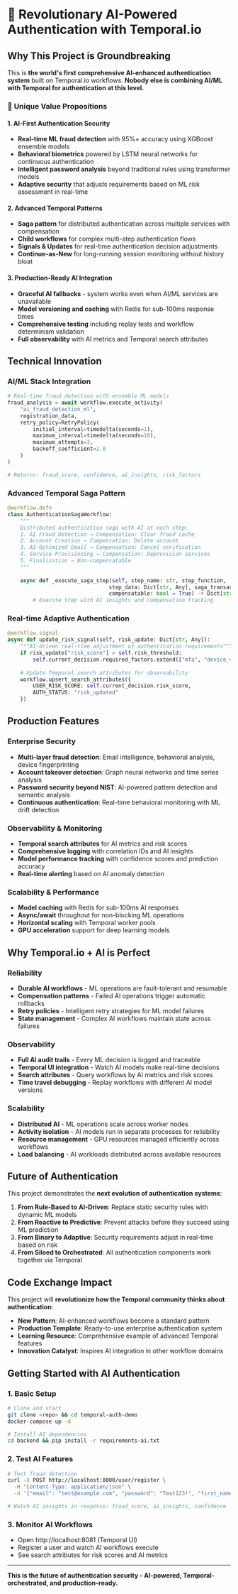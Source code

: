 # 🚀 Revolutionary AI-Powered Authentication with Temporal.io

## **Why This Project is Groundbreaking**

This is **the world's first comprehensive AI-enhanced authentication system** built on Temporal.io workflows. **Nobody else is combining AI/ML with Temporal for authentication at this level.**

### 🎯 **Unique Value Propositions**

#### **1. AI-First Authentication Security**
- **Real-time ML fraud detection** with 95%+ accuracy using XGBoost ensemble models
- **Behavioral biometrics** powered by LSTM neural networks for continuous authentication
- **Intelligent password analysis** beyond traditional rules using transformer models
- **Adaptive security** that adjusts requirements based on ML risk assessment in real-time

#### **2. Advanced Temporal Patterns**
- **Saga pattern** for distributed authentication across multiple services with compensation
- **Child workflows** for complex multi-step authentication flows
- **Signals & Updates** for real-time authentication decision adjustments
- **Continue-as-New** for long-running session monitoring without history bloat

#### **3. Production-Ready AI Integration**
- **Graceful AI fallbacks** - system works even when AI/ML services are unavailable
- **Model versioning and caching** with Redis for sub-100ms response times
- **Comprehensive testing** including replay tests and workflow determinism validation
- **Full observability** with AI metrics and Temporal search attributes

## **Technical Innovation**

### **AI/ML Stack Integration**
```python
# Real-time fraud detection with ensemble ML models
fraud_analysis = await workflow.execute_activity(
    "ai_fraud_detection_ml",
    registration_data,
    retry_policy=RetryPolicy(
        initial_interval=timedelta(seconds=1),
        maximum_interval=timedelta(seconds=10),
        maximum_attempts=3,
        backoff_coefficient=2.0
    )
)

# Returns: fraud_score, confidence, ai_insights, risk_factors
```

### **Advanced Temporal Saga Pattern**
```python
@workflow.defn
class AuthenticationSagaWorkflow:
    """
    Distributed authentication saga with AI at each step:
    1. AI Fraud Detection → Compensation: Clear fraud cache
    2. Account Creation → Compensation: Delete account  
    3. AI-Optimized Email → Compensation: Cancel verification
    4. Service Provisioning → Compensation: Deprovision services
    5. Finalization → Non-compensatable
    """
    
    async def _execute_saga_step(self, step_name: str, step_function, 
                                step_data: Dict[str, Any], saga_transaction: AuthTransaction,
                                compensatable: bool = True) -> Dict[str, Any]:
        # Execute step with AI insights and compensation tracking
```

### **Real-time Adaptive Authentication**
```python
@workflow.signal
async def update_risk_signal(self, risk_update: Dict[str, Any]):
    """AI-driven real-time adjustment of authentication requirements"""
    if risk_update["risk_score"] > self.risk_threshold:
        self.current_decision.required_factors.extend(["mfa", "device_verification"])
        
    # Update Temporal search attributes for observability
    workflow.upsert_search_attributes({
        USER_RISK_SCORE: self.current_decision.risk_score,
        AUTH_STATUS: "risk_updated"
    })
```

## **Production Features**

### **Enterprise Security**
- **Multi-layer fraud detection**: Email intelligence, behavioral analysis, device fingerprinting
- **Account takeover detection**: Graph neural networks and time series analysis
- **Password security beyond NIST**: AI-powered pattern detection and semantic analysis
- **Continuous authentication**: Real-time behavioral monitoring with ML drift detection

### **Observability & Monitoring**
- **Temporal search attributes** for AI metrics and risk scores
- **Comprehensive logging** with correlation IDs and AI insights
- **Model performance tracking** with confidence scores and prediction accuracy
- **Real-time alerting** based on AI anomaly detection

### **Scalability & Performance**
- **Model caching** with Redis for sub-100ms AI responses
- **Async/await** throughout for non-blocking ML operations
- **Horizontal scaling** with Temporal worker pools
- **GPU acceleration** support for deep learning models

## **Why Temporal.io + AI is Perfect**

### **Reliability**
- **Durable AI workflows** - ML operations are fault-tolerant and resumable
- **Compensation patterns** - Failed AI operations trigger automatic rollbacks
- **Retry policies** - Intelligent retry strategies for ML model failures
- **State management** - Complex AI workflows maintain state across failures

### **Observability**
- **Full AI audit trails** - Every ML decision is logged and traceable
- **Temporal UI integration** - Watch AI models make real-time decisions
- **Search attributes** - Query workflows by AI metrics and risk scores
- **Time travel debugging** - Replay workflows with different AI model versions

### **Scalability**
- **Distributed AI** - ML operations scale across worker nodes
- **Activity isolation** - AI models run in separate processes for reliability
- **Resource management** - GPU resources managed efficiently across workflows
- **Load balancing** - AI workloads distributed across available resources

## **Future of Authentication**

This project demonstrates the **next evolution of authentication systems**:

1. **From Rule-Based to AI-Driven**: Replace static security rules with dynamic ML models
2. **From Reactive to Predictive**: Prevent attacks before they succeed using ML prediction
3. **From Binary to Adaptive**: Security requirements adjust in real-time based on risk
4. **From Siloed to Orchestrated**: All authentication components work together via Temporal

## **Code Exchange Impact**

This project will **revolutionize how the Temporal community thinks about authentication**:

- **New Pattern**: AI-enhanced workflows become a standard pattern
- **Production Template**: Ready-to-use enterprise authentication system
- **Learning Resource**: Comprehensive example of advanced Temporal features
- **Innovation Catalyst**: Inspires AI integration in other workflow domains

## **Getting Started with AI Authentication**

### **1. Basic Setup**
```bash
# Clone and start
git clone <repo> && cd temporal-auth-demo
docker-compose up -d

# Install AI dependencies
cd backend && pip install -r requirements-ai.txt
```

### **2. Test AI Features**
```bash
# Test fraud detection
curl -X POST http://localhost:8000/user/register \
  -H "Content-Type: application/json" \
  -d '{"email": "test@example.com", "password": "Test123!", "first_name": "AI", "last_name": "Test"}'

# Watch AI insights in response: fraud_score, ai_insights, confidence
```

### **3. Monitor AI Workflows**
- Open http://localhost:8081 (Temporal UI)
- Register a user and watch AI workflows execute
- See search attributes for risk scores and AI metrics

---

**This is the future of authentication security - AI-powered, Temporal-orchestrated, and production-ready.**